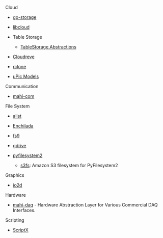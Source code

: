 Cloud

- [go-storage](https://github.com/beyondstorage/go-storage)

- [libcloud](https://github.com/apache/libcloud)

- Table Storage
  
  - [TableStorage.Abstractions](https://github.com/Tazmainiandevil/TableStorage.Abstractions)

- [Cloudreve](https://github.com/cloudreve/Cloudreve)

- [rclone](https://github.com/rclone/rclone)

- [uPic Models](https://github.com/gee1k/uPic/tree/master/uPic/Models)

Communication

- [mahi-com](https://github.com/mahilab/mahi-com)

File System

- [alist](https://github.com/Xhofe/alist)

- [Enchilada](https://github.com/sparkeh9/Enchilada)

- [fs9](https://github.com/reusee/fs9)

- [gdrive](https://github.com/BYVoid/gdrive)

- [pyfilesystem2](https://github.com/PyFilesystem/pyfilesystem2)
  
  - [s3fs](https://github.com/PyFilesystem/s3fs): Amazon S3 filesystem for PyFilesystem2

Graphics

- [io2d](https://github.com/cpp-io2d/P0267_RefImpl)

Hardware

- [mahi-daq](https://github.com/mahilab/mahi-daq) - Hardware Abstraction Layer for Various Commercial DAQ Interfaces.

Scripting

- [ScriptX](https://github.com/Tencent/ScriptX)
